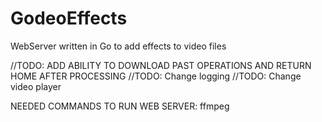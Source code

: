 # GodeoEffects
WebServer written in Go to add effects to video files

//TODO: ADD ABILITY TO DOWNLOAD PAST OPERATIONS AND RETURN HOME AFTER PROCESSING
//TODO: Change logging
//TODO: Change video player

NEEDED COMMANDS TO RUN WEB SERVER:
ffmpeg